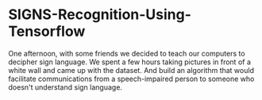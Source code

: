 # SIGNS-Recognition-Using-Tensorflow
One afternoon, with some friends we decided to teach our computers to decipher sign language. We spent a few hours taking pictures in front of a white wall and came up with the  dataset. And build an algorithm that would facilitate communications from a speech-impaired person to someone who doesn't understand sign language.
